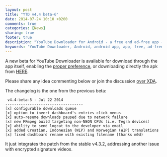 ```yaml
---
layout: post
title: "YTD v4.4 beta-6"
date: 2014-07-24 10:10 +0200
comments: true
categories: [News]
sharing: true
footer: true
description: "YouTube Downloader for Android - a free and ad-free app - new beta apk"
keywords: "YouTube Downloader, Android, android app, app, free, ad-free, no ads, dentex, video, YouTube, downloader, beta"
---
```

A new beta for YouTube Downloader is available for download through the app itself, enabling the [proper preference](http://dentex.github.io/blog/2014-07-15/new-beta-program-again/), or downloading directly the apk from [HERE](http://dentex.github.io/files/apk/beta/dentex.youtube.downloader_v4.4-beta-6.apk).

Please share any idea commenting below or join the discussion [over XDA](http://forum.xda-developers.com/showthread.php?t=2335450).

The changelog is the one from the previous beta:

     v4.4-beta-5 - Jul 22 2014
    -----------------------------------
    [x] configurable downloads queue
    [x] option to invert dashboard's entries click menus
    [x] auto-resume downloads paused due to network failure
    [x] new FFmpeg build targeting non-NEON CPUs (i.e. Tegra devices)
    [x] ability to send logcat to the developer via email
    [x] added Croatian, Indonesian (WIP) and Norwegian (WIP) translations
    [x] fixed dashboard rename with existing filename (thanks m0d)

It just integrates the patch from the stable v4.3.2, addressing another issue with encrypted signature videos.
